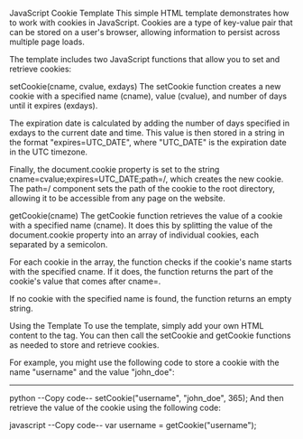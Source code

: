 JavaScript Cookie Template
This simple HTML template demonstrates how to work with cookies in JavaScript. Cookies are a type of key-value pair that can be stored on a user's browser, allowing information to persist across multiple page loads.

The template includes two JavaScript functions that allow you to set and retrieve cookies:

setCookie(cname, cvalue, exdays)
The setCookie function creates a new cookie with a specified name (cname), value (cvalue), and number of days until it expires (exdays).

The expiration date is calculated by adding the number of days specified in exdays to the current date and time. This value is then stored in a string in the format "expires=UTC_DATE", where "UTC_DATE" is the expiration date in the UTC timezone.

Finally, the document.cookie property is set to the string cname=cvalue;expires=UTC_DATE;path=/, which creates the new cookie. The path=/ component sets the path of the cookie to the root directory, allowing it to be accessible from any page on the website.

getCookie(cname)
The getCookie function retrieves the value of a cookie with a specified name (cname). It does this by splitting the value of the document.cookie property into an array of individual cookies, each separated by a semicolon.

For each cookie in the array, the function checks if the cookie's name starts with the specified cname. If it does, the function returns the part of the cookie's value that comes after cname=.

If no cookie with the specified name is found, the function returns an empty string.

Using the Template
To use the template, simply add your own HTML content to the <body> tag. You can then call the setCookie and getCookie functions as needed to store and retrieve cookies.

For example, you might use the following code to store a cookie with the name "username" and the value "john_doe":
  
  
  -----------------------------------------------------
  
  python
--Copy code--
setCookie("username", "john_doe", 365);
And then retrieve the value of the cookie using the following code:

javascript
--Copy code--
var username = getCookie("username");
